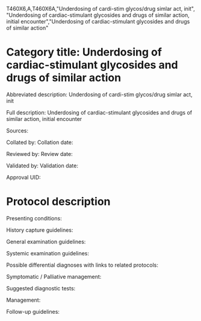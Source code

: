 T460X6,A,T460X6A,"Underdosing of cardi-stim glycos/drug simlar act, init", "Underdosing of cardiac-stimulant glycosides and drugs of similar action, initial encounter","Underdosing of cardiac-stimulant glycosides and drugs of similar action"
# Category title: Underdosing of cardiac-stimulant glycosides and drugs of similar action

Abbreviated description: Underdosing of cardi-stim glycos/drug simlar act, init

Full description: Underdosing of cardiac-stimulant glycosides and drugs of similar action, initial encounter

Sources:

Collated by:
Collation date:

Reviewed by:
Review date:

Validated by:
Validation date:

Approval UID:

# Protocol description

Presenting conditions:

History capture guidelines:

General examination guidelines:

Systemic examination guidelines:

Possible differential diagnoses with links to related protocols:

Symptomatic / Palliative management:

Suggested diagnostic tests:

Management:

Follow-up guidelines:
